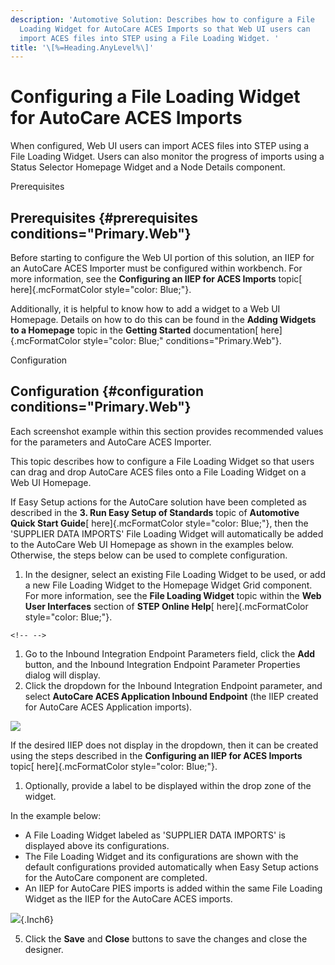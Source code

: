 ```yaml
---
description: 'Automotive Solution: Describes how to configure a File
  Loading Widget for AutoCare ACES Imports so that Web UI users can
  import ACES files into STEP using a File Loading Widget. '
title: '\[%=Heading.AnyLevel%\]'
---
```


Configuring a File Loading Widget for AutoCare ACES Imports
===========================================================

When configured, Web UI users can import ACES files into STEP using a
File Loading Widget. Users can also monitor the progress of imports
using a Status Selector Homepage Widget and a Node Details component.

Prerequisites

Prerequisites {#prerequisites conditions="Primary.Web"}
-------------

Before starting to configure the Web UI portion of this solution, an
IIEP for an AutoCare ACES Importer must be configured within workbench.
For more information, see the **Configuring an IIEP for ACES Imports**
topic[ here]{.mcFormatColor style="color: Blue;"}.

Additionally, it is helpful to know how to add a widget to a Web UI
Homepage. Details on how to do this can be found in the **Adding Widgets
to a Homepage** topic in the **Getting Started** documentation[
here]{.mcFormatColor style="color: Blue;" conditions="Primary.Web"}.

Configuration

Configuration {#configuration conditions="Primary.Web"}
-------------

Each screenshot example within this section provides recommended values
for the parameters and AutoCare ACES Importer.

This topic describes how to configure a File Loading Widget so that
users can drag and drop AutoCare ACES files onto a File Loading Widget
on a Web UI Homepage.

If Easy Setup actions for the AutoCare solution have been completed as
described in the **3. Run Easy Setup of Standards** topic of
**Automotive Quick Start Guide**[ here]{.mcFormatColor
style="color: Blue;"}, then the \'SUPPLIER DATA IMPORTS\' File Loading
Widget will automatically be added to the AutoCare Web UI Homepage as
shown in the examples below. Otherwise, the steps below can be used to
complete configuration.

1.  In the designer, select an existing File Loading Widget to be used,
    or add a new File Loading Widget to the Homepage Widget Grid
    component. For more information, see the **File Loading Widget**
    topic within the **Web User Interfaces** section of **STEP Online
    Help**[ here]{.mcFormatColor style="color: Blue;"}.

```{=html}
<!-- -->
```
1.  Go to the Inbound Integration Endpoint Parameters field, click the
    **Add** button, and the Inbound Integration Endpoint Parameter
    Properties dialog will display.
2.  Click the dropdown for the Inbound Integration Endpoint parameter,
    and select **AutoCare ACES Application Inbound Endpoint** (the IIEP
    created for AutoCare ACES Application imports).

![](../../../../Resources/Images/Importers/Standard_AC/9.png)

If the desired IIEP does not display in the dropdown, then it can be
created using the steps described in the **Configuring an IIEP for ACES
Imports** topic[ here]{.mcFormatColor style="color: Blue;"}.

1.  Optionally, provide a label to be displayed within the drop zone of
    the widget.

In the example below:

-   A File Loading Widget labeled as \'SUPPLIER DATA IMPORTS\' is
    displayed above its configurations.
-   The File Loading Widget and its configurations are shown with the
    default configurations provided automatically when Easy Setup
    actions for the AutoCare component are completed.
-   An IIEP for AutoCare PIES imports is added within the same File
    Loading Widget as the IIEP for the AutoCare ACES imports.

![](../../../../Resources/Images/Importers/Standard_AC/10.png){.Inch6}

5.  Click the **Save** and **Close** buttons to save the changes and
    close the designer.
